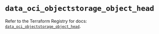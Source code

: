 # `data_oci_objectstorage_object_head`

Refer to the Terraform Registry for docs: [`data_oci_objectstorage_object_head`](https://registry.terraform.io/providers/oracle/oci/6.18.0/docs/data-sources/objectstorage_object_head).

